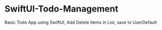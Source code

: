 # SwiftUI-Todo-Management
Basic Todo App using SwiftUI, Add Delete Items in List, save to UserDefault

